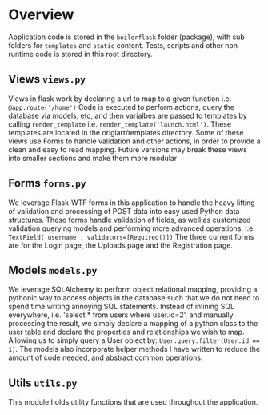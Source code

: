 Overview
============
Application code is stored in the `boilerflask` folder (package), with sub folders for `templates` and `static` content. Tests, scripts and other non runtime code is stored in this root directory.


Views `views.py`
------------
Views in flask work by declaring a url to map to a given function i.e. `@app.route('/home')`
Code is executed to perform actions, query the database via models, etc, and then varialbes are passed
to templates by calling `render_template` i.e. `render_template('launch.html')`. These templates are
located in the origiart/templates directory. Some of these views use Forms to handle validation and
other actions, in order to provide a clean and easy to read mapping. Future versions may break these
views into smaller sections and make them more modular


Forms `forms.py`
------------
We leverage Flask-WTF forms in this application to handle the heavy lifting of validation
and processing of POST data into easy used Python data structures. These forms handle validation
of fields, as well as customized validation querying models and performing more advanced operations.
I.e. `TextField('username', validators=[Required()])` The three current forms are for the Login page, 
the Uploads page and the Registration page.

Models `models.py`
------------
We leverage SQLAlchemy to perform object relational mapping, providing a pythonic way to access 
objects in the database such that we do not need to spend time writing annoying
SQL statements. Instead of inlining SQL everywhere, i.e. 'select * from users where user.id=2',
and manually processing the result, we simply declare a mapping of a python class to the user table
and declare the properties and relationships we wish to map. Allowing us to simply query a User object
by: `User.query.filter(User.id == 1)`. The models also incorporate helper methods I have written
to reduce the amount of code needed, and abstract common operations.

Utils `utils.py`
------------
This module holds utility functions that are used throughout the application.